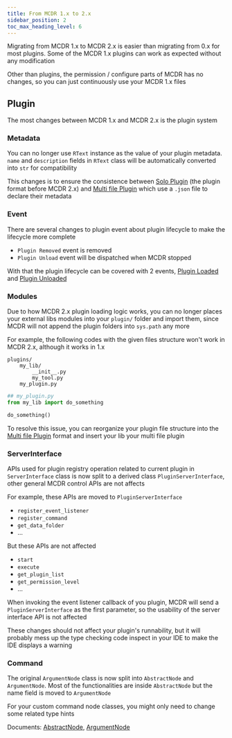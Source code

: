 ```yaml
---
title: From MCDR 1.x to 2.x
sidebar_position: 2
toc_max_heading_level: 6
---
```


Migrating from MCDR 1.x to MCDR 2.x is easier than migrating from 0.x for most plugins. Some of the MCDR 1.x plugins can work as expected without any modification

Other than plugins, the permission / configure parts of MCDR has no changes, so you can just continuously use your MCDR 1.x files

## Plugin

The most changes between MCDR 1.x and MCDR 2.x is the plugin system

### Metadata

You can no longer use `RText` instance as the value of your plugin metadata. `name` and `description` fields in `RText` class will be automatically converted into `str` for compatibility

This changes is to ensure the consistence between [Solo Plugin](../plugin_dev/plugin_format.md#solo-plugin) (the plugin format before MCDR 2.x) and [Multi file Plugin](../plugin_dev/plugin_format.md#multi-file-plugin) which use a `.json` file to declare their metadata

### Event

There are several changes to plugin event about plugin lifecycle to make the lifecycle more complete

- `Plugin Removed` event is removed
- `Plugin Unload` event will be dispatched when MCDR stopped

With that the plugin lifecycle can be covered with 2 events, [Plugin Loaded](../plugin_dev/event.md#plugin-loaded) and [Plugin Unloaded](../plugin_dev/event.md#plugin-unloaded)

### Modules

Due to how MCDR 2.x plugin loading logic works, you can no longer places your external libs modules into your `plugin/` folder and import them, since MCDR will not append the plugin folders into `sys.path` any more

For example, the following codes with the given files structure won't work in MCDR 2.x, although it works in 1.x

``` text
plugins/
    my_lib/
        __init__.py
        my_tool.py
    my_plugin.py
```

``` python
## my_plugin.py
from my_lib import do_something

do_something()
```

To resolve this issue, you can reorganize your plugin file structure into the [Multi file Plugin](../plugin_dev/plugin_format.md#multi-file-plugin) format and insert your lib your multi file plugin

### ServerInterface

APIs used for plugin registry operation related to current plugin in `ServerInterface` class is now split to a derived class `PluginServerInterface`, other general MCDR control APIs are not affects

For example, these APIs are moved to `PluginServerInterface`

- `register_event_listener`
- `register_command`
- `get_data_folder`
- ...

But these APIs are not affected

- `start`
- `execute`
- `get_plugin_list`
- `get_permission_level`
- ...

When invoking the event listener callback of you plugin, MCDR will send a `PluginServerInterface` as the first parameter, so the usability of the server interface API is not affected

These changes should not affect your plugin's runnability, but it will probably mess up the type checking code inspect in your IDE to make the IDE displays a warning

### Command

The original `ArgumentNode` class is now split into `AbstractNode` and `ArgumentNode`. Most of the functionalities are inside `AbstractNode` but the name field is moved to `ArgumentNode`

For your custom command node classes, you might only need to change some related type hints

Documents: [AbstractNode](../plugin_dev/command.md#abstractnode),
[ArgumentNode](../plugin_dev/command.md#argumentnode)
